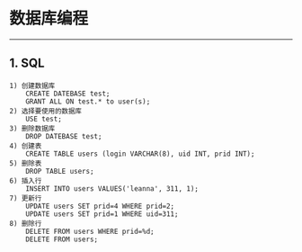 # **数据库编程**
***



## **1. SQL**
    1) 创建数据库
        CREATE DATEBASE test;
        GRANT ALL ON test.* to user(s);
    2) 选择要使用的数据库
        USE test;
    3) 删除数据库
        DROP DATEBASE test;
    4) 创建表
        CREATE TABLE users (login VARCHAR(8), uid INT, prid INT);
    5) 删除表
        DROP TABLE users;
    6) 插入行
        INSERT INTO users VALUES('leanna', 311, 1);
    7) 更新行
        UPDATE users SET prid=4 WHERE prid=2;
        UPDATE users SET prid=1 WHERE uid=311;
    8) 删除行
        DELETE FROM users WHERE prid=%d;
        DELETE FROM users;
